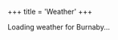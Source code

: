 +++
title = 'Weather'
+++

<link rel="stylesheet" href="../css/weather.css">

<div id="weather-info">
    <div class="weather-container">
        <div id="location">Loading weather for Burnaby...</div>
        <div id="temperature"></div>
        <div id="condition"></div>
        <div id="details"></div>
    </div>
    <div id="hourly-forecast" class="hourly-forecast-container"></div>
    <div id="daily-forecast" class="daily-forecast-container"></div>
</div>

<script src="../js/fetchWeather.js"></script>
